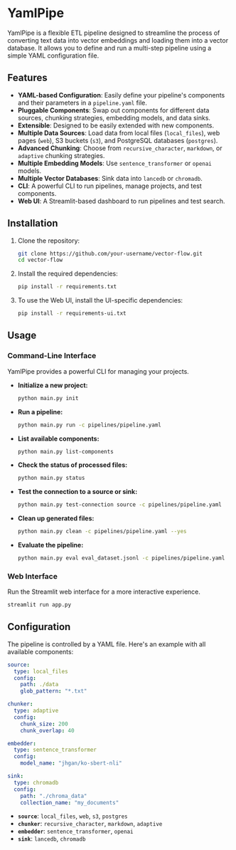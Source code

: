 # YamlPipe

YamlPipe is a flexible ETL pipeline designed to streamline the process of converting text data into vector embeddings and loading them into a vector database. It allows you to define and run a multi-step pipeline using a simple YAML configuration file.

## Features

- **YAML-based Configuration**: Easily define your pipeline's components and their parameters in a `pipeline.yaml` file.
- **Pluggable Components**: Swap out components for different data sources, chunking strategies, embedding models, and data sinks.
- **Extensible**: Designed to be easily extended with new components.
- **Multiple Data Sources**: Load data from local files (`local_files`), web pages (`web`), S3 buckets (`s3`), and PostgreSQL databases (`postgres`).
- **Advanced Chunking**: Choose from `recursive_character`, `markdown`, or `adaptive` chunking strategies.
- **Multiple Embedding Models**: Use `sentence_transformer` or `openai` models.
- **Multiple Vector Databases**: Sink data into `lancedb` or `chromadb`.
- **CLI**: A powerful CLI to run pipelines, manage projects, and test components.
- **Web UI**: A Streamlit-based dashboard to run pipelines and test search.

## Installation

1.  Clone the repository:
    ```bash
    git clone https://github.com/your-username/vector-flow.git
    cd vector-flow
    ```

2.  Install the required dependencies:
    ```bash
    pip install -r requirements.txt
    ```

3.  To use the Web UI, install the UI-specific dependencies:
    ```bash
    pip install -r requirements-ui.txt
    ```

## Usage

### Command-Line Interface

YamlPipe provides a powerful CLI for managing your projects.

- **Initialize a new project:**
  ```bash
  python main.py init
  ```

- **Run a pipeline:**
  ```bash
  python main.py run -c pipelines/pipeline.yaml
  ```

- **List available components:**
  ```bash
  python main.py list-components
  ```

- **Check the status of processed files:**
  ```bash
  python main.py status
  ```

- **Test the connection to a source or sink:**
  ```bash
  python main.py test-connection source -c pipelines/pipeline.yaml
  ```

- **Clean up generated files:**
  ```bash
  python main.py clean -c pipelines/pipeline.yaml --yes
  ```

- **Evaluate the pipeline:**
  ```bash
  python main.py eval eval_dataset.jsonl -c pipelines/pipeline.yaml
  ```

### Web Interface

Run the Streamlit web interface for a more interactive experience.

```bash
streamlit run app.py
```

## Configuration

The pipeline is controlled by a YAML file. Here's an example with all available components:

```yaml
source:
  type: local_files
  config:
    path: ./data
    glob_pattern: "*.txt"

chunker:
  type: adaptive
  config:
    chunk_size: 200
    chunk_overlap: 40

embedder:
  type: sentence_transformer
  config:
    model_name: "jhgan/ko-sbert-nli"

sink:
  type: chromadb
  config:
    path: "./chroma_data"
    collection_name: "my_documents"
```

- **`source`**: `local_files`, `web`, `s3`, `postgres`
- **`chunker`**: `recursive_character`, `markdown`, `adaptive`
- **`embedder`**: `sentence_transformer`, `openai`
- **`sink`**: `lancedb`, `chromadb`
